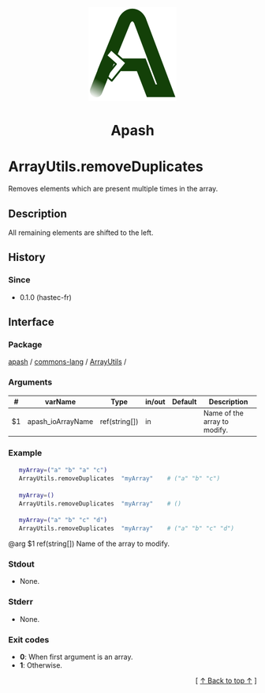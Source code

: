 
<div align='center' id='apash-top'>
  <a href='https://github.com/hastec-fr/apash'>
    <img alt='apash-logo' src='../../../../../../assets/apash-logo.svg'/>
  </a>

  # Apash
</div>


# ArrayUtils.removeDuplicates
Removes elements which are present multiple times in the array.
## Description
   All remaining elements are shifted to the left.

## History
### Since
  * 0.1.0 (hastec-fr)

## Interface
### Package
<!-- apash.packageBegin -->
[apash](../../../apash.md) / [commons-lang](../../commons-lang.md) / [ArrayUtils](../ArrayUtils.md) / 
<!-- apash.packageEnd -->

### Arguments
 | #      | varName        | Type          | in/out   | Default    | Description                          |
 |--------|----------------|---------------|----------|------------|--------------------------------------|
 | $1     | apash_ioArrayName    | ref(string[]) | in       |            |  Name of the array to modify.        |

### Example
 ```bash
    myArray=("a" "b" "a" "c")
    ArrayUtils.removeDuplicates  "myArray"    # ("a" "b" "c")

    myArray=()
    ArrayUtils.removeDuplicates  "myArray"    # ()

    myArray=("a" "b" "c" "d")
    ArrayUtils.removeDuplicates  "myArray"    # ("a" "b" "c" "d")
 ```

 @arg $1 ref(string[]) Name of the array to modify.

### Stdout
  * None.
### Stderr
  * None.

### Exit codes
  * **0**: When first argument is an array.
  * **1**: Otherwise.

  <div align='right'>[ <a href='#apash-top'>↑ Back to top ↑</a> ]</div>

